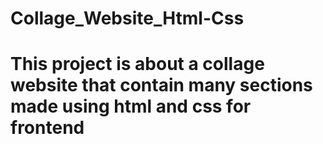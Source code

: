# Collage_Website_Html-Css
# This project is about a collage website that contain many sections made using html and css for frontend
